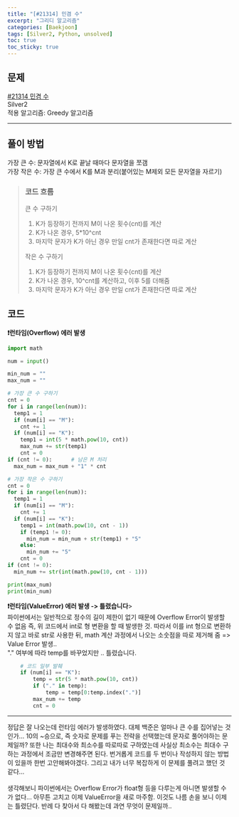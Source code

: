 ```yaml
---
title: "[#21314] 민겸 수"
excerpt: "그리디 알고리즘"
categories: [Baekjoon]
tags: [Silver2, Python, unsolved]
toc: true
toc_sticky: true
---
```


## 문제
[#21314 민겸 수](https://www.acmicpc.net/problem/21314) <br>
Silver2 <br>
적용 알고리즘: Greedy 알고리즘

***

## 풀이 방법
가장 큰 수: 문자열에서 K로 끝날 때마다 문자열을 쪼갬 <br>
가장 작은 수: 가장 큰 수에서 K를 M과 분리(붙어있는 M제외 모든 문자열을 자르기)

> ### 코드 흐름
> 큰 수 구하기
> 1. K가 등장하기 전까지 M이 나온 횟수(cnt)를 계산
> 2. K가 나온 경우, 5*10^cnt
> 3. 마지막 문자가 K가 아닌 경우 만일 cnt가 존재한다면 따로 계산
> 
> 작은 수 구하기
> 1. K가 등장하기 전까지 M이 나온 횟수(cnt)를 계산
> 2. K가 나온 경우, 10^cnt를 계산하고, 이후 5를 더해줌
> 3. 마지막 문자가 K가 아닌 경우 만일 cnt가 존재한다면 따로 계산


## 코드
<strong> ❗️런타임(Overflow) 에러 발생 </strong>

~~~python
import math

num = input()

min_num = ""
max_num = ""

# 가장 큰 수 구하기
cnt = 0
for i in range(len(num)):
  temp1 = 1
  if (num[i] == "M"):
    cnt += 1
  if (num[i] == "K"):
    temp1 = int(5 * math.pow(10, cnt))
    max_num += str(temp1)
    cnt = 0
if (cnt != 0):      # 남은 M 처리
  max_num = max_num + "1" * cnt

# 가장 작은 수 구하기
cnt = 0
for i in range(len(num)):
  temp1 = 1
  if (num[i] == "M"):
    cnt += 1
  if (num[i] == "K"):
    temp1 = int(math.pow(10, cnt - 1))
    if (temp1 != 0):
      min_num = min_num + str(temp1) + "5"
    else:
      min_num += "5"
    cnt = 0
if (cnt != 0):
  min_num += str(int(math.pow(10, cnt - 1)))

print(max_num)
print(min_num)
~~~

<strong> ❗️런타임(ValueError) 에러 발생 -> 틀렸습니다</strong>> <br>
파이썬에서는 일반적으로 정수의 길이 제한이 없기 때문에 Overflow Error이 발생할 수 없음 즉, 위 코드에서 int로 형 변환을 할 때 발생한 것. 따라서 이를 int 형으로 변환하지 않고 바로 str로 사용한 뒤, math 계산 과정에서 나오는 소숫점을 따로 제거해 줌 => Value Error 발생.. <br>
"." 여부에 따라 temp를 바꾸었지만 .. 틀렸습니다. 
~~~python
    # 코드 일부 발췌
    if (num[i] == "K"):
        temp = str(5 * math.pow(10, cnt))
        if ("." in temp):
            temp = temp[0:temp.index(".")]
        max_num += temp
        cnt = 0
~~~

***

정답은 잘 나오는데 런타임 에러가 발생하였다. 대체 백준은 얼마나 큰 수를 집어넣는 것인가... 10의 ~승으로, 즉 숫자로 문제를 푸는 전략을 선택했는데 문자로 풀어야하는 문제일까? 또한 나는 최대수와 최소수를 따로따로 구하였는데 사실상 최소수는 최대수 구하는 과정에서 조금만 변경해주면 된다. 번거롭게 코드를 두 번이나 작성하지 않는 방법이 있을까 한번 고안해봐야겠다. 그리고 내가 너무 복잡하게 이 문제를 풀려고 했던 것 같다...
<br> <br>
생각해보니 파이썬에서는 Overflow Error가 float형 등을 다루는게 아니면 발생할 수가 없다... 아무튼 고치고 이제 ValueError을 새로 마주함. 이것도 나름 손을 보니 이제는 틀렸단다. 반례 다 찾아서 다 해봤는데 과연 무엇이 문제일까..

